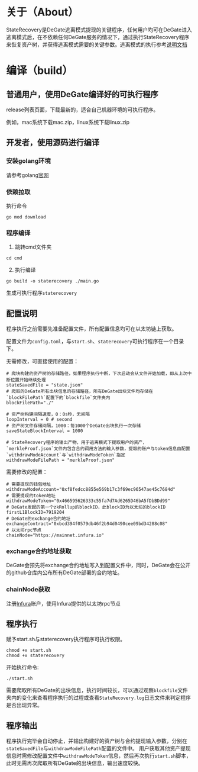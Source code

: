 # 关于（About）
StateRecovery是DeGate逃离模式提现的关键程序，任何用户均可在DeGate进入逃离模式后，在不依赖任何DeGate服务的情况下，通过执行StateRecovery程序来恢复资产树，并获得逃离模式需要的关键参数。逃离模式的执行参考[说明文档](https://hackmd.io/7_89sgBlQlmM8wPRV4dDmQ)
# 编译（build）
## 普通用户，使用DeGate编译好的可执行程序
release列表页面，下载最新的，适合自己机器环境的可执行程序。

例如，mac系统下载mac.zip，linux系统下载linux.zip
## 开发者，使用源码进行编译
### 安装golang环境
请参考golang[官网]('https://go.dev/')
### 依赖拉取
执行命令
```
go mod download
```
### 程序编译
1. 跳转cmd文件夹
```
cd cmd
```
2. 执行编译
```
go build -o staterecovery ./main.go
```
生成可执行程序`staterecovery`
## 配置说明
程序执行之前需要先准备配置文件，所有配置信息均可在以太坊链上获取。

配置文件为`config.toml`，与`start.sh`、`staterecovery`可执行程序在一个目录下。

无需修改，可直接使用的配置：
```
# 爬块构建的资产树的存储路径，如果程序执行中断，下次启动会从文件开始加载，即从上次中断位置开始继续处理
stateSavedFile = "state.json"
# 爬取的DeGate所有出块信息的存储路径，所有DeGate出块文件均存储在`blockFilePath`配置下的`blockfile`文件夹内
blockFilePath="./"

# 资产树构建间隔速度，0：0s秒，无间隔
loopInterval = 0 # second
# 资产树文件存储间隔，1000：每1000个DeGate出块执行一次存储
saveStateBlockInterval = 1000

# StateRecovery程序的输出产物，用于逃离模式下提取用户的资产，`merkleProof.json`文件内包含合约调用方法的输入参数，提取的账户与token信息由配置`withdrawModeAccount`与`withdrawModeToken`指定
withdrawModeFilePath = "merkleProof.json"
```

需要修改的配置：
```
# 需要提现的钱包地址
withdrawModeAccount="0xf8fedcc8855e569b17c3f69ec96547ae45c7684d"
# 需要提现的token地址
withdrawModeToken="0x466595626333c55fa7d7Ad6265D46bA5fDbBDd99"
# DeGate发起的第一个zkRollup的blockID，此blockID为以太坊的blockID
firstL1BlockID=7919204
# DeGate的exchange合约地址
exchangeContract="0xbcd394f0579db46f2b94d0490cee09bd34288c08"
# 以太坊rpc节点
chainNode="https://mainnet.infura.io"
```
### exchange合约地址获取
DeGate会预先将exchange合约地址写入到配置文件中，同时，DeGate会在公开的github仓库内公布所有DeGate部署的合约地址。
### chainNode获取
注册[Infura](https://www.infura.io/)账户，使用Infura提供的以太坊rpc节点
## 程序执行
赋予start.sh与staterecovery执行程序可执行权限。
```
chmod +x start.sh
chmod +x staterecovery
```
开始执行命令:
```
./start.sh
```
需要爬取所有DeGate的出块信息，执行时间较长，可以通过观察`blockfile`文件夹内的变化来查看程序执行的过程或查看`StateRecovery.log`日志文件来判定程序是否出现异常。
## 程序输出
程序执行完毕会自动停止，并输出构建好的资产树与合约提现输入参数，分别在`stateSavedFile`与`withdrawModeFilePath`配置的文件中。
用户获取其他资产提现信息时需修改配置文件中`withdrawModeToken`信息，然后再次执行`start.sh`脚本，此时无需再次爬取所有DeGate的出块信息，输出速度较快。